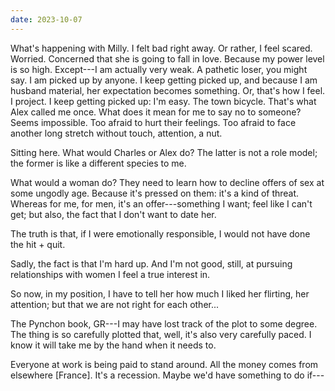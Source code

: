 ```yaml
---
date: 2023-10-07
---
```


What's happening with Milly. I felt bad right away. Or rather, I feel scared. Worried. Concerned that she is going to fall in love. Because my power level is so high. Except---I am actually very weak. A pathetic loser, you might say. I am picked up by anyone. I keep getting picked up, and because I am husband material, her expectation becomes something. Or, that's how I feel. I project. I keep getting picked up: I'm easy. The town bicycle. That's what Alex called me once. What does it mean for me to say no to someone? Seems impossible. Too afraid to hurt their feelings. Too afraid to face another long stretch without touch, attention, a nut.

Sitting here. What would Charles or Alex do? The latter is not a role model; the former is like a different species to me.

What would a woman do? They need to learn how to decline offers of sex at some ungodly age. Because it's pressed on them: it's a kind of threat. Whereas for me, for men, it's an offer---something I want; feel like I can't get; but also, the fact that I don't want to date her.

The truth is that, if I were emotionally responsible, I would not have done the hit + quit.

Sadly, the fact is that I'm hard up. And I'm not good, still, at pursuing relationships with women I feel a true interest in.

So now, in my position, I have to tell her how much I liked her flirting, her attention; but that we are not right for each other...

The Pynchon book, GR---I may have lost track of the plot to some degree. The thing is so carefully plotted that, well, it's also very carefully paced. I know it will take me by the hand when it needs to.

Everyone at work is being paid to stand around. All the money comes from elsewhere [France]. It's a recession. Maybe we'd have something to do if---
